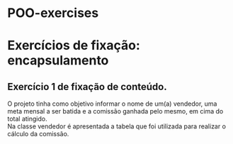 # POO-exercises
<h1>Exercícios de fixação: encapsulamento</h1>
<h2>Exercício 1 de fixação de conteúdo.</h2>
<p> O projeto tinha como objetivo informar o nome de um(a) vendedor, uma meta mensal a ser batida e a comissão ganhada pelo mesmo, em cima do total atingido. 
 <br>Na classe vendedor é apresentada a tabela que foi utilizada para realizar o cálculo da comissão.<p>


